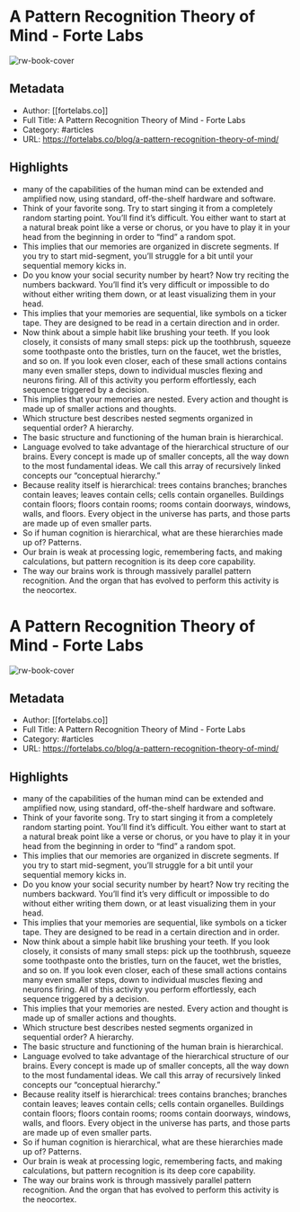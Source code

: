 # A Pattern Recognition Theory of Mind - Forte Labs

![rw-book-cover](https://readwise-assets.s3.amazonaws.com/static/images/article2.74d541386bbf.png)

## Metadata
- Author: [[fortelabs.co]]
- Full Title: A Pattern Recognition Theory of Mind - Forte Labs
- Category: #articles
- URL: https://fortelabs.co/blog/a-pattern-recognition-theory-of-mind/

## Highlights
- many of the capabilities of the human mind can be extended and amplified now, using standard, off-the-shelf hardware and software.
- Think of your favorite song. Try to start singing it from a completely random starting point. You’ll find it’s difficult. You either want to start at a natural break point like a verse or chorus, or you have to play it in your head from the beginning in order to “find” a random spot.
- This implies that our memories are organized in discrete segments. If you try to start mid-segment, you’ll struggle for a bit until your sequential memory kicks in.
- Do you know your social security number by heart? Now try reciting the numbers backward. You’ll find it’s very difficult or impossible to do without either writing them down, or at least visualizing them in your head.
- This implies that your memories are sequential, like symbols on a ticker tape. They are designed to be read in a certain direction and in order.
- Now think about a simple habit like brushing your teeth. If you look closely, it consists of many small steps: pick up the toothbrush, squeeze some toothpaste onto the bristles, turn on the faucet, wet the bristles, and so on. If you look even closer, each of these small actions contains many even smaller steps, down to individual muscles flexing and neurons firing. All of this activity you perform effortlessly, each sequence triggered by a decision.
- This implies that your memories are nested. Every action and thought is made up of smaller actions and thoughts.
- Which structure best describes nested segments organized in sequential order?
  A hierarchy.
- The basic structure and functioning of the human brain is hierarchical.
- Language evolved to take advantage of the hierarchical structure of our brains. Every concept is made up of smaller concepts, all the way down to the most fundamental ideas. We call this array of recursively linked concepts our “conceptual hierarchy.”
- Because reality itself is hierarchical: trees contains branches; branches contain leaves; leaves contain cells; cells contain organelles. Buildings contain floors; floors contain rooms; rooms contain doorways, windows, walls, and floors. Every object in the universe has parts, and those parts are made up of even smaller parts.
- So if human cognition is hierarchical, what are these hierarchies made up of?
  Patterns.
- Our brain is weak at processing logic, remembering facts, and making calculations, but pattern recognition is its deep core capability.
- The way our brains work is through massively parallel pattern recognition. And the organ that has evolved to perform this activity is the neocortex.
# A Pattern Recognition Theory of Mind - Forte Labs

![rw-book-cover](https://readwise-assets.s3.amazonaws.com/static/images/article2.74d541386bbf.png)

## Metadata
- Author: [[fortelabs.co]]
- Full Title: A Pattern Recognition Theory of Mind - Forte Labs
- Category: #articles
- URL: https://fortelabs.co/blog/a-pattern-recognition-theory-of-mind/

## Highlights
- many of the capabilities of the human mind can be extended and amplified now, using standard, off-the-shelf hardware and software.
- Think of your favorite song. Try to start singing it from a completely random starting point. You’ll find it’s difficult. You either want to start at a natural break point like a verse or chorus, or you have to play it in your head from the beginning in order to “find” a random spot.
- This implies that our memories are organized in discrete segments. If you try to start mid-segment, you’ll struggle for a bit until your sequential memory kicks in.
- Do you know your social security number by heart? Now try reciting the numbers backward. You’ll find it’s very difficult or impossible to do without either writing them down, or at least visualizing them in your head.
- This implies that your memories are sequential, like symbols on a ticker tape. They are designed to be read in a certain direction and in order.
- Now think about a simple habit like brushing your teeth. If you look closely, it consists of many small steps: pick up the toothbrush, squeeze some toothpaste onto the bristles, turn on the faucet, wet the bristles, and so on. If you look even closer, each of these small actions contains many even smaller steps, down to individual muscles flexing and neurons firing. All of this activity you perform effortlessly, each sequence triggered by a decision.
- This implies that your memories are nested. Every action and thought is made up of smaller actions and thoughts.
- Which structure best describes nested segments organized in sequential order?
  A hierarchy.
- The basic structure and functioning of the human brain is hierarchical.
- Language evolved to take advantage of the hierarchical structure of our brains. Every concept is made up of smaller concepts, all the way down to the most fundamental ideas. We call this array of recursively linked concepts our “conceptual hierarchy.”
- Because reality itself is hierarchical: trees contains branches; branches contain leaves; leaves contain cells; cells contain organelles. Buildings contain floors; floors contain rooms; rooms contain doorways, windows, walls, and floors. Every object in the universe has parts, and those parts are made up of even smaller parts.
- So if human cognition is hierarchical, what are these hierarchies made up of?
  Patterns.
- Our brain is weak at processing logic, remembering facts, and making calculations, but pattern recognition is its deep core capability.
- The way our brains work is through massively parallel pattern recognition. And the organ that has evolved to perform this activity is the neocortex.

